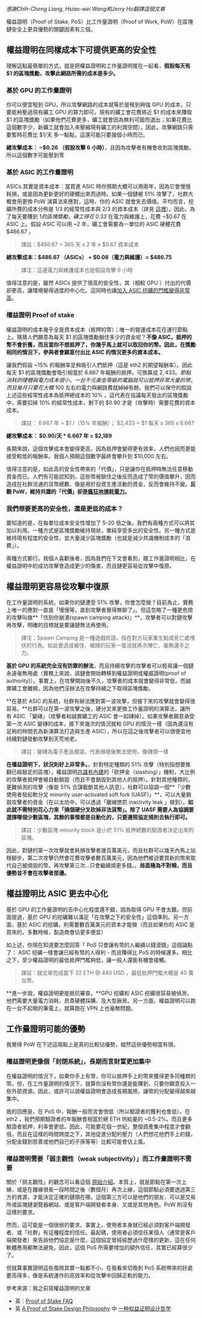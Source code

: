 [category]: <> (中文)
[date]: <> (2020/11/06)
[title]: <> (為什麼權益證明棒棒的（2020 年十一月）)
[pandoc]: <> (--mathjax)

_感謝Chih-Cheng Liang, Hsiao-wei Wang和Jerry Ho翻譯這個文章_

權益證明（Proof of Stake, PoS）比工作量證明（Proof of Work, PoW）在區塊鏈安全上更具優勢的關鍵因素有三個。

## 權益證明在同樣成本下可提供更高的安全性

理解這點最簡單的方式，就是把權益證明和工作量證明擺在一起看，**假設每天有 $1 的區塊獎勵，攻擊此網路所需的成本是多少。**

### 基於 GPU 的工作量證明

你可以便宜租到 GPU，所以攻擊網路的成本就等於是租到夠強 GPU 的成本，只要能夠壓過現有礦工 GPU 的算力即可。現有的礦工會花費將近 $1 的成本來賺取 $1 的區塊獎勵（如果他們花費更多，礦工就會因為無利可圖而退出；如果花費比這個數字少，新礦工就會加入來壓縮現有礦工的利潤空間）。因此，攻擊網路只需要暫時花費比 $1/天 多一點點，這還可能只要幾個小時而已。

**總攻擊成本： ~$0.26 （假設攻擊 6 小時）**，且因為攻擊者有機會收到區塊獎勵，所以這個數字可能壓到零

### 基於 ASIC 的工作量證明

ASICs 其實是資本成本：當買進 ASIC 時你預期大概可以用兩年，因為它會慢慢耗損，或是因為更新更好的硬體出來而過時。如果一個鏈被 51% 攻擊了，社群大概會用更換 PoW 演算法來應對，這時，你的 ASIC 就會失去價值。平均而言，挖礦所費的成本分佈是 1/3 的經常性成本與 2/3 的資本成本（詳見 [這裡](https://eth.wiki/concepts/proof-of-stake-faqs#what-about-capital-lockup-costs)）。因此，為了每天要賺到 $1 的區塊獎勵，礦工得花 ~$0.33 在電力與維護上，花費 ~$0.67 在 ASIC 上。假設 ASIC 可以用 ~2 年，礦工會需要為一單位的 ASIC 硬體花費 $486.67 。

> 譯註：$486.67 = 365 天 x 2 年 x $0.67 資本成本

**總攻擊成本：$486.67 （ASICs） + $0.08（電力與維護）= $486.75**

> 譯注：這邊電力與維護成本也是假設攻擊 6 小時

值得注意的是，雖然 ASICs 提供了很高的安全性，其（相較 GPU ）付出的代價卻更高，讓環境變得過度的中心化。這同時也讓[加入 ASIC 挖礦的門檻變得非常高](https://blog.ethereum.org/2014/06/19/mining/)。

### 權益證明 Proof of stake

權益證明的成本幾乎全是資本成本（抵押的幣）；唯一的營運成本花在運行節點上。猜猜人們願意為每天 $1 的區塊獎勵鎖住多少的資金呢？**不像 ASIC，抵押的幣不會折舊，而且當你不想抵押了，你幾乎馬上就可以取回你的幣。因此，在獎勵相同的情況下，參與者會願意付出比 ASIC 的情況更多的資本成本。**

讓我們假設 ~15% 的報酬率足夠吸引人們抵押（這是 eth2 的期望報酬率）。因此每天 $1 的區塊獎勵會吸引相當於 6.667 年報酬的抵押，可換算成 $2,433 。節點消耗的硬體與電力成本很小，一台千元美金等級的電腦就可以抵押非常大量的幣，而且每月只要花大概 ~$100 左右的電力與網路費就綽綽有餘。我們可以保守的假設上述這些經常性成本為抵押總成本的 10% ，這代表在協議每天發出的區塊獎勵中，需要扣掉 10% 的經常性成本，剩下的 $0.90 才是（攻擊時）需要花費的資本成本。

> 譯註：  6.667 年 = $1 /（15% 年報酬）； $2,433 = $1 每天 x 365 x 6.667

**總攻擊成本： $0.90/天 * 6.667 年 = $2,189**

長期來說，這個攻擊成本會變得更高，因為抵押會變得更有效率，人們也因而更能接受較低的報酬率。我個人預期這個數字最終會攀升到 $10,000 左右。

值得注意的是，如此高的安全性帶來的「代價」，只是讓你在抵押時無法任意移動資金而已。人們有可能認知到，這些幣被鎖住之後反而造成了幣的價值攀升，因而造成在社群流通的貨幣總數、像是用於投資生產活動的資金，反而會維持不變。**反觀 PoW，維持共識的「代價」卻是[瘋狂地損耗電力](https://www.theverge.com/2019/7/4/20682109/bitcoin-energy-consumption-annual-calculation-cambridge-index-cbeci-country-comparison)。**

### 我們想要更高的安全性，還是更低的成本？

要知道的是，在每單位成本安全性增加了 5-20 倍之後，我們有兩種方式可以將其加以利用。一種方式是區塊獎勵維持現狀，單純享受多出的安全性。另一種方式是維持現有程度的安全性，並大量減少區塊獎勵（也就是減少共識機制成本的「浪費」）。

兩種方式都行。我個人喜歡後者，因為我們在下文會看到，跟工作量證明相比，在權益證明中的成功攻擊會造成更少的傷害，而且鏈更容易從攻擊中復原。

## 權益證明更容易從攻擊中復原

在工作量證明的系統，如果你的鏈遭受 51% 攻擊，你會怎麼做？目前為止，實務上唯一的應對一直是「慢慢等，直到攻擊者覺得無聊了」。但這忽略了一種更危險的攻擊叫做**「住到你崩潰(spawn camping attack)」**，攻擊者可以對鏈攻擊再攻擊，明確的目標就是要讓鏈無法再使用。

> 譯注：Spawn Camping 是一種遊戲術語，指在對方玩家重生點或死亡處埋伏的行為。如此會造成被住、被蹲的玩家一復活就再次陣亡，毫無還手之力。

**基於 GPU 的系統完全沒有防禦的辦法**，而且持續攻擊的攻擊者可以輕易讓一個鏈永遠毫無用處（實務上來說，該鏈會開始轉移到權益證明或權威證明(proof of authority)）。事實上，在攻擊開始後不久，攻擊者的成本就會變得非常低，而誠實礦工會離開，因為他們沒辦法在攻擊持續之下取得區塊獎勵。

**在基於 ASIC 的系統，社群有辦法應對第一波攻擊，但接下來的攻擊就會變得很容易。**社群可以在第一波攻擊之後，硬分叉來更換工作量證明的演算法，讓所有 ASIC 「變磚」（攻擊者和誠實礦工的 ASIC 會一起磚掉）。如果攻擊者願意承受第一次 ASIC 變磚的成本，接下來幾次的情況就和 GPU 的情況一樣（因為還沒有足夠的時間去為新演算法打造與生產 ASIC），所以在這之後攻擊者可以很便宜地持續對鏈發動攻擊到天荒地老。

> 譯註：變磚為電子產品俚語，代表損壞後無法使用，像磚頭一樣

**在權益證明下，狀況則好上非常多。**。針對特定種類的 51% 攻擊（特別指想要推翻已經敲定的區塊），權益證明[共識有內建](https://arxiv.org/abs/1710.09437)的「砍押金（slashing）」機制，大比例的攻擊者抵押會被自動銷毀（而且不會銷毀到其他人的抵押）。針對其他種類的，更難偵測的攻擊（像是 51% 合謀截斷其他人訊息），社群可以協調一個**「少數使用者發起軟分叉 minority user-activated soft fork (UASF)」**，可以大量銷毀攻擊者的資金（在以太坊中，可以透過「離線懲罰 inactivity leak 」做到）。**如此就不需特別花心力來「搞個硬分叉砍掉非法貨幣」。除了 UASF 需要人為協調要選擇哪個少數區塊，其餘的事情都是自動化的，只要遵照協定規則去執行即可。**

> 譯註：少數區塊 minority block 是小於 51% 抵押總數的驗證者決定出來的區塊。

因此，對鏈的第一次攻擊就會耗損攻擊者幾百萬美元，而且社群可以幾天內馬上站穩腳步。第二次攻擊仍然會花費攻擊者數百萬美元，因為他們被迫要買新的幣來取代自己被燒毀的幣。再攻擊第三次...只會繼續燒更多錢。。**局面極為不對稱，而且優勢並不會在攻擊者那邊。**

## 權益證明比 ASIC 更去中心化

基於 GPU 的工作量證明的去中心化程度還不錯，因為取得 GPU 不會太難。但前面提過，基於 GPU 的挖礦難以滿足「在攻擊之下的安全性」這個準則。另一方面，基於 ASIC 的挖礦，則需要數百萬美元的資本才能做（而且如果你的 ASIC 是買來的，多數時候，製造商會佔更多便宜）

如上述，你現在知道要怎麼回答「 PoS 只會讓有幣的人繼續以錢滾錢」這個論點了： ASIC 挖礦一樣會讓已經有幣的人得利 - 而且賺得比 PoS 的時候還多。相比之下，至少權益證明的最低抵押門檻夠低，讓一般人還能有機會接觸。

> 譯註：就文章完成當下 32 ETH @ 440 USD ，最低抵押門檻大概是 40 萬台幣。

**進一步說，權益證明更能抵抗審查。**GPU 挖礦和 ASIC 挖礦很容易被偵測，他們需要大量電力消耗、昂貴硬體採購、及大型廠房。另一方面，權益證明可以跑在一台不起眼的筆電上，就算跑在 VPN 上也毫無問題。

## 工作量證明可能的優勢

我覺得 PoW 在下述這兩點上是真的比較佔優勢，縱然這些優勢相當有限。

### 權益證明更像個「封閉系統」，長期而言財富更加集中

在權益證明的情況下，如果你手上有幣，你可以抵押手上的幣來獲得更多同種類的幣。但，在工作量證明的情況下，就算你沒有幣你還是能賺到，只要你願意投入一些外部資源。因此，或許可以說權益證明會造成長期風險，讓幣的分配變得越來越集中。

我的回應是，在 PoS 中，報酬一般而言會很低（所以驗證者的獲利也會低）。在 eth2 ，我們預期驗證者的年報酬會相當於總 ETH 供給量的 ~0.5-2%。而且更多驗證者抵押，利率會更低。因此，可能要花個一世紀，整個資產集中程度才會翻倍，而且在這樣的時間跨度之下，其他促進分配的壓力（人們想花他們手上的錢，分配金錢到慈善或他們自己的子孫等等）比較可能會佔上風。

### 權益證明需要「弱主觀性（weak subjectivity）」而工作量證明不需要

關於「弱主觀性」的觀念可以看這個 [原始介紹](https://blog.ethereum.org/2014/11/25/proof-stake-learned-love-weak-subjectivity/)。本質上，就是節點在第一次上線，或是在離線很長一段時間之後（數個月）再次上線，這個節點必須要透過第三方的資源，才能決定正確的鏈頭在哪。這個第三方可以是他們的朋友、可以是交易所或區塊鏈瀏覽器網站、或是客戶端開發者本身、又或是其他角色。PoW 則沒有這樣的要求。

然而，這可能是一個很弱的要求。事實上，使用者本身就已經必須對客戶端開發者、或「社群」有這種程度的信任。最起碼，使用者必須信任某個人（通常是客戶端開發者）來告訴他們協定是什麼，這個協定曾經經歷過什麼樣的更新。這在任何軟體應用都無法避免。因此，這個 PoS 所需要增加的額外信任，其實已經算很少了。

但就算事實證明這些風險其實一點都不小，在我看來切換到 PoS 系統帶來的好處要高得多，像是系統運作的高效率和從攻擊中回歸正軌的能力。

參考來源：我之前寫權益證明的文章

- 英：[Proof of Stake FAQ](https://eth.wiki/concepts/proof-of-stake-faqs)
- 英 [A Proof of Stake Design Philosophy](https://medium.com/@VitalikButerin/a-proof-of-stake-design-philosophy-506585978d51) 中 [一种权益证明设计哲学](https://ethfans.org/posts/a-proof-of-stake-design-philosophy)
